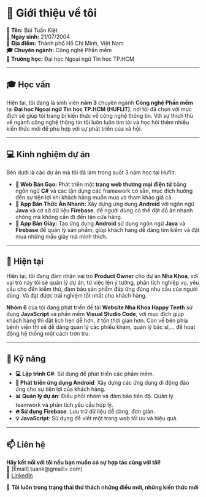 # 👋 Giới thiệu về tôi

**💼 Tên:** Bùi Tuấn Kiệt  
**📅 Ngày sinh:** 21/07/2004  
**📍 Địa điểm:** Thành phố Hồ Chí Minh, Việt Nam  
**🎓 Chuyên ngành:** Công nghệ Phần mềm  
**🏫 Trường học:** Đại học Ngoại ngữ Tin học TP.HCM  

---

## 🎓 Học vấn
Hiện tại, tôi đang là sinh viên **năm 3** chuyên ngành **Công nghệ Phần mềm** tại **Đại học Ngoại ngữ Tin học TP.HCM (HUFLIT)**, nơi tôi đã chọn với mục đích sẽ giúp tôi trang bị kiến thức về công nghệ thông tin. Với sự thích thú về ngành công nghệ thông tin tôi luôn luôn tìm tòi và học hỏi thêm nhiều kiến thức mới để phù hợp với sự phát triển của xã hội.

---

## 💻 Kinh nghiệm dự án
Bên dưới là các dự án mà tôi đã làm trong suốt 3 năm học tại Huflit:

- **🌾 Web Bán Gạo:** Phát triển một **trang web thương mại điện tử** bằng ngôn ngữ **C#** và các tận dụng các framework có sẵn, mục đích hướng đến sự tiện lợi khi khách hàng muốn mua và tham khảo giá cả.
- **🍔 App Bán Thức Ăn Nhanh:** Xây dựng ứng dụng **Android** với ngôn ngữ **Java** và cơ sở dữ liệu **Firebase**, để người dùng có thể đặt đồ ăn nhanh chóng mà không cần đi đến tận cửa hàng.
- **👟 App Bán Giày:** Tạo ứng dụng **Android** sử dụng ngôn ngữ **Java** và **Firebase** để quản lý sản phẩm, giúp khách hàng dễ dàng tìm kiếm và đặt mua những mẫu giày mà mình thích.

---

## 🚀 Hiện tại
Hiện tại, tôi đang đảm nhận vai trò **Product Owner** cho dự án **Nha Khoa**, với vai trò này tôi sẻ quản lý dự án, từ việc lên ý tưởng, phân tích nghiệp vụ, yêu cầu cho đến kiểm thử, đảm bảo sản phẩm đáp ứng đúng nhu cầu của người dùng. Và đạt được trải nghiệm tốt nhất cho khách hàng.

**Nhóm 6** của tôi đang phát triển đề tài **Website Nha Khoa Happy Teeth** sử dụng **JavaScript** và phần mềm **Visual Studio Code**, với mục đích giúp khách hàng thì đặt lịch hẹn dễ hơn, ít tốn thời gian hơn. Còn về bên phía bệnh viện thì sẽ dễ dàng quản lý các phiếu khám, quản lý bác sĩ,... để hoạt động hệ thống một cách trơn tru.

---

## 🌟 Kỹ năng
- **💻 Lập trình C#**: Sử dụng để phát triển các phầm mềm.
- **📱 Phát triển ứng dụng Android**: Xây dựng các ứng dụng di động đáo ứng cho sự tiện lợi của khách hàng.
- **📊 Quản lý dự án**: Điều phối nhóm và đảm bảo tiến độ. Quản lý teamwork và phân tích yêu cầu hợp lý.
- **🔥 Sử dụng Firebase**: Lưu trữ dữ liệu dễ dàng, đơn giản.
- **💡 JavaScript**: Sử dụng để viết một trang web tối ưu và hiệu quả.

---

## 📫 Liên hệ
**Hãy kết nối với tôi nếu bạn muốn có sự hợp tác cùng với tôi!**  
📧 [Email] tuank@gmaill=.com)  
🔗 [LinkedIn](https://www.linkedin.com/in/yourprofile)

🌟 **Tôi luôn trong trạng thái thử thách những điều mới, những kiến thức mới**
